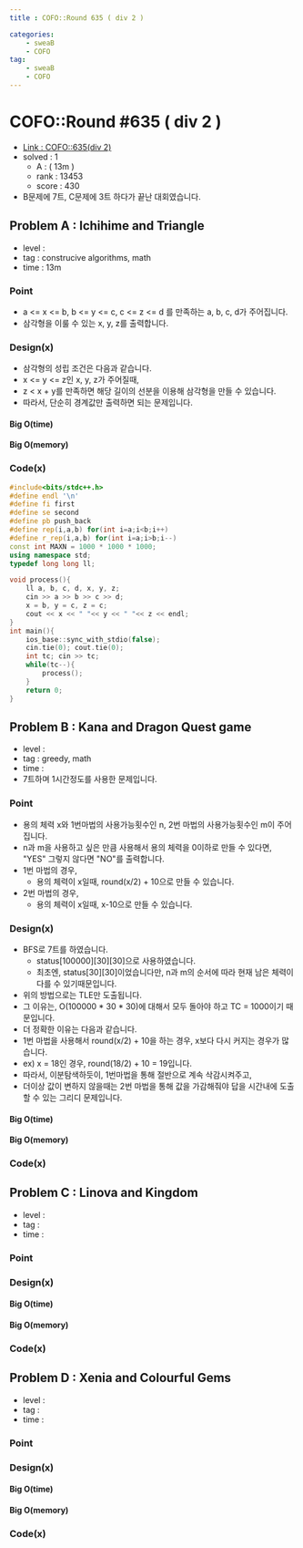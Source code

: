 ```yaml
---
title : COFO::Round 635 ( div 2 )

categories:
    - sweaB
    - COFO
tag:
    - sweaB
    - COFO
---
```

# COFO::Round #635 ( div 2 )
- [Link : COFO::635(div 2) ](https://codeforces.com/contest/1337)
- solved : 1
  - A :  ( 13m )
  - rank : 13453
  - score : 430
- B문제에 7트, C문제에 3트 하다가 끝난 대회였습니다.

## Problem A : Ichihime and Triangle

- level :
- tag : construcive algorithms, math
- time : 13m

### Point
- a <= x <= b, b <= y <= c, c <= z <= d 를 만족하는 a, b, c, d가 주어집니다.
- 삼각형을 이룰 수 있는 x, y, z를 출력합니다.

### Design(x)
- 삼각형의 성립 조건은 다음과 같습니다.
- x <= y <= z인 x, y, z가 주어질때, 
- z < x + y를 만족하면 해당 길이의 선분을 이용해 삼각형을 만들 수 있습니다.
- 따라서, 단순히 경계값만 출력하면 되는 문제입니다.

#### Big O(time)

#### Big O(memory)

### Code(x)

```cpp
#include<bits/stdc++.h>
#define endl '\n'
#define fi first
#define se second
#define pb push_back
#define rep(i,a,b) for(int i=a;i<b;i++)
#define r_rep(i,a,b) for(int i=a;i>b;i--)
const int MAXN = 1000 * 1000 * 1000;
using namespace std;
typedef long long ll;

void process(){
    ll a, b, c, d, x, y, z;
    cin >> a >> b >> c >> d;
    x = b, y = c, z = c;
    cout << x << " "<< y << " "<< z << endl;
}
int main(){
    ios_base::sync_with_stdio(false);
    cin.tie(0); cout.tie(0);
    int tc; cin >> tc;
    while(tc--){
        process();
    }
    return 0;
}
```

## Problem B : Kana and Dragon Quest game

- level :
- tag : greedy, math
- time :
- 7트하며 1시간정도를 사용한 문제입니다.

### Point
- 용의 체력 x와 1번마법의 사용가능횟수인 n, 2번 마법의 사용가능횟수인 m이 주어집니다.
- n과 m을 사용하고 싶은 만큼 사용해서 용의 체력을 0이하로 만들 수 있다면, "YES" 그렇지 않다면 "NO"를 출력합니다.
- 1번 마법의 경우,
  - 용의 체력이 x일때, round(x/2) + 10으로 만들 수 있습니다.
- 2번 마법의 경우,
  - 용의 체력이 x일때, x-10으로 만들 수 있습니다.

### Design(x)
- BFS로 7트를 하였습니다.
  - status[100000][30][30]으로 사용하였습니다.
  - 최초엔, status[30][30]이었습니다만, n과 m의 순서에 따라 현재 남은 체력이 다를 수 있기때문입니다.
- 위의 방법으로는 TLE만 도출됩니다.
- 그 이유는, O(100000 * 30 * 30)에 대해서 모두 돌아야 하고 TC = 1000이기 때문입니다.
- 더 정확한 이유는 다음과 같습니다.
- 1번 마법을 사용해서 round(x/2) + 10을 하는 경우, x보다 다시 커지는 경우가 많습니다.
- ex) x = 18인 경우, round(18/2) + 10 = 19입니다.
- 따라서, 이분탐색하듯이, 1번마법을 통해 절반으로 계속 삭감시켜주고,
- 더이상 값이 변하지 않을때는 2번 마법을 통해 값을 가감해줘야 답을 시간내에 도출할 수 있는 그리디 문제입니다.

#### Big O(time)

#### Big O(memory)

### Code(x)

## Problem C : Linova and Kingdom

- level :
- tag :
- time :

### Point

### Design(x)

#### Big O(time)

#### Big O(memory)

### Code(x)

## Problem D : Xenia and Colourful Gems

- level :
- tag :
- time :

### Point

### Design(x)

#### Big O(time)

#### Big O(memory)

### Code(x)
